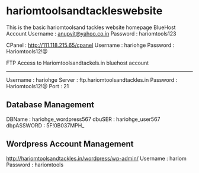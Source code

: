 # hariomtoolsandtackleswebsite
This is the basic hariomtoolsand tackles website homepage
BlueHost Account
Username : 	anupvit@yahoo.co.in
Password : 	hariomtools123


CPanel : http://111.118.215.65/cpanel
Username : hariohge
Password : Hariomtools12!@


FTP Access to Hariomtoolsandtackels.in bluehost account
*******************************************************
Username : hariohge
Server : ftp.hariomtoolsandtackles.in
Password : Hariomtools12!@
Port : 21

Database Management
-------------------------------
DBName : hariohge_wordpress567
dbuSER : hariohge_user567
dbpASSWORD : 5F!0B037MPH_


Wordpress Account Management
-----------------------------------------
http://hariomtoolsandtackles.in/wordpress/wp-admin/
Username : hariom
Password : hariomtools



